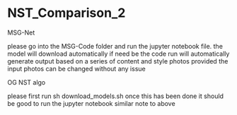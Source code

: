# NST_Comparison_2

MSG-Net

please go into the MSG-Code folder and run the jupyter notebook file. the model will download automatically if need be
the code run will automatically generate output based on a series of content and style photos provided
the input photos can be changed without any issue

OG NST algo

please first run sh download_models.sh 
once this has been done it should be good to run the jupyter notebook
similar note to above

